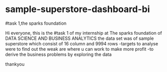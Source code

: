 # sample-superstore-dashboard-bi
#task 1,the sparks foundation

Hi everyone,
this is the #task 1 of my internship at The sparks foundation of DATA SCIENCE AND BUSINESS ANALYTICS
the data set was of sample superstore which consist of 16 column and 9994 rows
-targets to analyse were to find out the weak are where u can work to  make more profit
-to derive the business problems by exploring the data

thankyou
